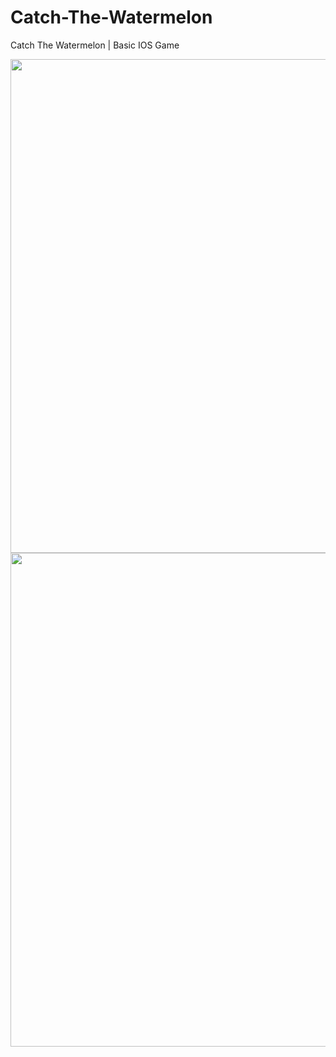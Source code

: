 # Catch-The-Watermelon
Catch The Watermelon | Basic IOS Game
<div >
<img src="https://imgyukle.com/f/2022/04/04/E08LEY.jpg"  height="790" >
  
<img src="https://imgyukle.com/f/2022/04/04/E08NL0.jpg"  height="790">
</div>

